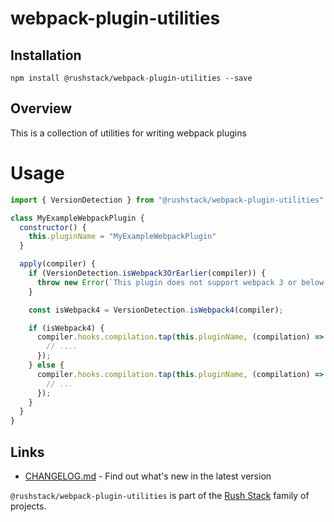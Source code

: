 # webpack-plugin-utilities

## Installation

`npm install @rushstack/webpack-plugin-utilities --save`

## Overview

This is a collection of utilities for writing webpack plugins

# Usage

```JavaScript
import { VersionDetection } from "@rushstack/webpack-plugin-utilities"

class MyExampleWebpackPlugin {
  constructor() {
    this.pluginName = "MyExampleWebpackPlugin"
  }

  apply(compiler) {
    if (VersionDetection.isWebpack3OrEarlier(compiler)) {
      throw new Error(`This plugin does not support webpack 3 or below.`)
    }

    const isWebpack4 = VersionDetection.isWebpack4(compiler);

    if (isWebpack4) {
      compiler.hooks.compilation.tap(this.pluginName, (compilation) => {
        // ....
      });
    } else {
      compiler.hooks.compilation.tap(this.pluginName, (compilation) => {
        // ...
      });
    }
  }
}
```

## Links

- [CHANGELOG.md](
  https://github.com/microsoft/rushstack/blob/main/webpack/webpack-plugin-utilities/CHANGELOG.md) - Find
  out what's new in the latest version

`@rushstack/webpack-plugin-utilities` is part of the [Rush Stack](https://rushstack.io/) family of projects.